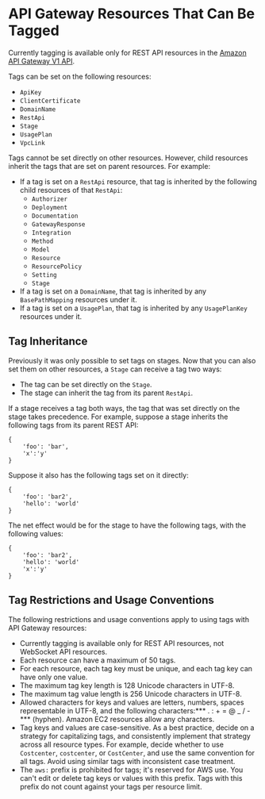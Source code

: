 # API Gateway Resources That Can Be Tagged<a name="apigateway-tagging-supported-resources"></a>

Currently tagging is available only for REST API resources in the [Amazon API Gateway V1 API](https://docs.aws.amazon.com/apigateway/api-reference/)\.

Tags can be set on the following resources:
+ `ApiKey`
+ `ClientCertificate`
+ `DomainName`
+ `RestApi`
+ `Stage`
+ `UsagePlan`
+ `VpcLink`

Tags cannot be set directly on other resources\. However, child resources inherit the tags that are set on parent resources\. For example:
+ If a tag is set on a `RestApi` resource, that tag is inherited by the following child resources of that `RestApi`:
  + `Authorizer`
  + `Deployment`
  + `Documentation`
  + `GatewayResponse`
  + `Integration`
  + `Method`
  + `Model`
  + `Resource`
  + `ResourcePolicy`
  + `Setting`
  + `Stage`
+ If a tag is set on a `DomainName`, that tag is inherited by any `BasePathMapping` resources under it\.
+ If a tag is set on a `UsagePlan`, that tag is inherited by any `UsagePlanKey` resources under it\.

## Tag Inheritance<a name="apigateway-tagging-inheritance"></a>

Previously it was only possible to set tags on stages\. Now that you can also set them on other resources, a `Stage` can receive a tag two ways:
+ The tag can be set directly on the `Stage`\.
+ The stage can inherit the tag from its parent `RestApi`\.

If a stage receives a tag both ways, the tag that was set directly on the stage takes precedence\. For example, suppose a stage inherits the following tags from its parent REST API:

```
{
	'foo': 'bar',
	'x':'y'
}
```

Suppose it also has the following tags set on it directly:

```
{
	'foo': 'bar2',
	'hello': 'world'
}
```

The net effect would be for the stage to have the following tags, with the following values:

```
{
	'foo': 'bar2',
	'hello': 'world'
	'x':'y'
}
```

## Tag Restrictions and Usage Conventions<a name="apigateway-tagging-restrictions"></a>

The following restrictions and usage conventions apply to using tags with API Gateway resources:
+ Currently tagging is available only for REST API resources, not WebSocket API resources\.
+ Each resource can have a maximum of 50 tags\.
+ For each resource, each tag key must be unique, and each tag key can have only one value\.
+ The maximum tag key length is 128 Unicode characters in UTF\-8\.
+ The maximum tag value length is 256 Unicode characters in UTF\-8\.
+ Allowed characters for keys and values are letters, numbers, spaces representable in UTF\-8, and the following characters:*** \. : \+ = @ \_ / \-*** \(hyphen\)\. Amazon EC2 resources allow any characters\.
+ Tag keys and values are case\-sensitive\. As a best practice, decide on a strategy for capitalizing tags, and consistently implement that strategy across all resource types\. For example, decide whether to use `Costcenter`, `costcenter`, or `CostCenter`, and use the same convention for all tags\. Avoid using similar tags with inconsistent case treatment\. 
+ The `aws:` prefix is prohibited for tags; it's reserved for AWS use\. You can't edit or delete tag keys or values with this prefix\. Tags with this prefix do not count against your tags per resource limit\.